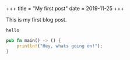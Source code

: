 +++
title = "My first post"
date = 2019-11-25
+++

This is my first blog post.
<!-- more -->

`hello`

```rs
pub fn main() -> () {
    println!("Hey, whats going on!");
}
```
